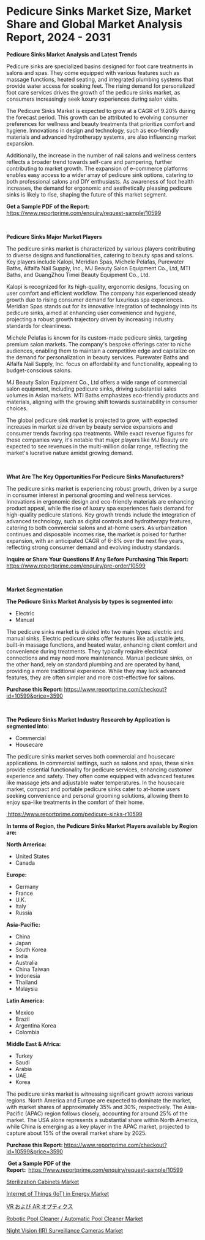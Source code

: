 <p><h1>Pedicure Sinks Market Size, Market Share and Global Market Analysis Report, 2024 - 2031</h1></p><p><strong>Pedicure Sinks Market Analysis and Latest Trends</strong></p>
<p><p>Pedicure sinks are specialized basins designed for foot care treatments in salons and spas. They come equipped with various features such as massage functions, heated seating, and integrated plumbing systems that provide water access for soaking feet. The rising demand for personalized foot care services drives the growth of the pedicure sinks market, as consumers increasingly seek luxury experiences during salon visits.</p><p>The Pedicure Sinks Market is expected to grow at a CAGR of 9.20% during the forecast period. This growth can be attributed to evolving consumer preferences for wellness and beauty treatments that prioritize comfort and hygiene. Innovations in design and technology, such as eco-friendly materials and advanced hydrotherapy systems, are also influencing market expansion. </p><p>Additionally, the increase in the number of nail salons and wellness centers reflects a broader trend towards self-care and pampering, further contributing to market growth. The expansion of e-commerce platforms enables easy access to a wider array of pedicure sink options, catering to both professional salons and DIY enthusiasts. As awareness of foot health increases, the demand for ergonomic and aesthetically pleasing pedicure sinks is likely to rise, shaping the future of this market segment.</p></p>
<p><strong>Get a Sample PDF of the Report:&nbsp;</strong> <a href="https://www.reportprime.com/enquiry/request-sample/10599">https://www.reportprime.com/enquiry/request-sample/10599</a></p>
<p>&nbsp;</p>
<p><strong>Pedicure Sinks Major Market Players</strong></p>
<p><p>The pedicure sinks market is characterized by various players contributing to diverse designs and functionalities, catering to beauty spas and salons. Key players include Kalopi, Meridian Spas, Michele Pelafas, Purewater Baths, Alfalfa Nail Supply, Inc., MJ Beauty Salon Equipment Co., Ltd, MTI Baths, and GuangZhou Timei Beauty Equipment Co., Ltd.</p><p>Kalopi is recognized for its high-quality, ergonomic designs, focusing on user comfort and efficient workflow. The company has experienced steady growth due to rising consumer demand for luxurious spa experiences. Meridian Spas stands out for its innovative integration of technology into its pedicure sinks, aimed at enhancing user convenience and hygiene, projecting a robust growth trajectory driven by increasing industry standards for cleanliness.</p><p>Michele Pelafas is known for its custom-made pedicure sinks, targeting premium salon markets. The company's bespoke offerings cater to niche audiences, enabling them to maintain a competitive edge and capitalize on the demand for personalization in beauty services. Purewater Baths and Alfalfa Nail Supply, Inc. focus on affordability and functionality, appealing to budget-conscious salons.</p><p>MJ Beauty Salon Equipment Co., Ltd offers a wide range of commercial salon equipment, including pedicure sinks, driving substantial sales volumes in Asian markets. MTI Baths emphasizes eco-friendly products and materials, aligning with the growing shift towards sustainability in consumer choices.</p><p>The global pedicure sink market is projected to grow, with expected increases in market size driven by beauty service expansions and consumer trends favoring spa treatments. While exact revenue figures for these companies vary, it's notable that major players like MJ Beauty are expected to see revenues in the multi-million dollar range, reflecting the market's lucrative nature amidst growing demand.</p></p>
<p>&nbsp;</p>
<p><strong>What Are The Key Opportunities For Pedicure Sinks Manufacturers?</strong></p>
<p><p>The pedicure sinks market is experiencing robust growth, driven by a surge in consumer interest in personal grooming and wellness services. Innovations in ergonomic design and eco-friendly materials are enhancing product appeal, while the rise of luxury spa experiences fuels demand for high-quality pedicure stations. Key growth trends include the integration of advanced technology, such as digital controls and hydrotherapy features, catering to both commercial salons and at-home users. As urbanization continues and disposable incomes rise, the market is poised for further expansion, with an anticipated CAGR of 6-8% over the next five years, reflecting strong consumer demand and evolving industry standards.</p></p>
<p><strong>Inquire or Share Your Questions If Any Before Purchasing This Report:</strong> <a href="https://www.reportprime.com/enquiry/pre-order/10599">https://www.reportprime.com/enquiry/pre-order/10599</a></p>
<p>&nbsp;</p>
<p><strong>Market Segmentation</strong></p>
<p><strong>The Pedicure Sinks Market Analysis by types is segmented into:</strong></p>
<p><ul><li>Electric</li><li>Manual</li></ul></p>
<p><p>The pedicure sinks market is divided into two main types: electric and manual sinks. Electric pedicure sinks offer features like adjustable jets, built-in massage functions, and heated water, enhancing client comfort and convenience during treatments. They typically require electrical connections and may need more maintenance. Manual pedicure sinks, on the other hand, rely on standard plumbing and are operated by hand, providing a more traditional experience. While they may lack advanced features, they are often simpler and more cost-effective for salons.</p></p>
<p><strong>Purchase this Report:&nbsp;</strong><a href="https://www.reportprime.com/checkout?id=10599&price=3590">https://www.reportprime.com/checkout?id=10599&price=3590</a></p>
<p>&nbsp;</p>
<p><strong>The Pedicure Sinks Market Industry Research by Application is segmented into:</strong></p>
<p><ul><li>Commercial</li><li>Housecare</li></ul></p>
<p><p>The pedicure sinks market serves both commercial and housecare applications. In commercial settings, such as salons and spas, these sinks provide essential functionality for pedicure services, enhancing customer experience and safety. They often come equipped with advanced features like massage jets and adjustable water temperatures. In the housecare market, compact and portable pedicure sinks cater to at-home users seeking convenience and personal grooming solutions, allowing them to enjoy spa-like treatments in the comfort of their home.</p></p>
<p><a href="https://www.reportprime.com/pedicure-sinks-r10599">&nbsp;https://www.reportprime.com/pedicure-sinks-r10599</a></p>
<p><strong>In terms of Region, the Pedicure Sinks Market Players available by Region are:</strong></p>
<p>
    <p> <strong> North America: </strong>
        <ul>
            <li>United States</li>
            <li>Canada</li>
        </ul>
        </p> 
    <p> <strong> Europe: </strong>
        <ul>
            <li>Germany</li>
            <li>France</li>
            <li>U.K.</li>
            <li>Italy</li>
            <li>Russia</li>
        </ul>
        </p> 
    <p> <strong> Asia-Pacific: </strong>
        <ul>
            <li>China</li>
            <li>Japan</li>
            <li>South Korea</li>
            <li>India</li>
            <li>Australia</li>
            <li>China Taiwan</li>
            <li>Indonesia</li>
            <li>Thailand</li>
            <li>Malaysia</li>
        </ul>
        </p> 
    <p> <strong> Latin America: </strong>
        <ul>
            <li>Mexico</li>
            <li>Brazil</li>
            <li>Argentina Korea</li>
            <li>Colombia</li>
        </ul>
        </p> 
    <p> <strong> Middle East & Africa: </strong>
        <ul>
            <li>Turkey</li>
            <li>Saudi</li>
            <li>Arabia</li>
            <li>UAE</li>
            <li>Korea</li>
        </ul>
    </p>
    </p>
<p><p>The pedicure sinks market is witnessing significant growth across various regions. North America and Europe are expected to dominate the market, with market shares of approximately 35% and 30%, respectively. The Asia-Pacific (APAC) region follows closely, accounting for around 25% of the market. The USA alone represents a substantial share within North America, while China is emerging as a key player in the APAC market, projected to capture about 15% of the overall market share by 2025.</p></p>
<p><strong>Purchase this Report: </strong><a href="https://www.reportprime.com/checkout?id=10599&price=3590">https://www.reportprime.com/checkout?id=10599&price=3590</a></p>
<p>&nbsp;<strong>Get a Sample PDF of the Report:&nbsp;&nbsp;</strong><a href="https://www.reportprime.com/enquiry/request-sample/10599">https://www.reportprime.com/enquiry/request-sample/10599</a></p>
<p><strong></strong></p>
<p><p><a href="https://github.com/GenaGaines34/Market-Research-Report-List-1/blob/main/sterilization-cabinets-market.md">Sterilization Cabinets Market</a></p><p><a href="https://issuu.com/reportprime-2/docs/internet-of-things-iot-in-energy-ma_9e826d13894287">Internet of Things (IoT) in Energy Market</a></p><p><a href="https://medium.com/@erickbotsfortrd46766/vr-and-ar-optics-market-%E3%81%AF-%E3%82%B3%E3%82%B9%E3%83%88%E7%AE%A1%E7%90%86%E3%81%A8%E5%8A%B9%E7%8E%87%E5%90%91%E4%B8%8A%E3%82%92%E5%84%AA%E5%85%88%E3%81%97%E3%81%BE%E3%81%99-%E3%81%95%E3%82%89%E3%81%AB-%E5%A0%B1%E5%91%8A%E6%9B%B8%E3%81%AF%E5%B8%82%E5%A0%B4%E3%81%AE%E9%9C%80%E8%A6%81%E9%9D%A2%E3%81%A8%E4%BE%9B%E7%B5%A6%E9%9D%A2%E3%81%AE%E4%B8%A1%E6%96%B9%E3%82%92%E3%82%AB%E3%83%90%E3%83%BC%E3%81%97%E3%81%A6%E3%81%84%E3%81%BE%E3%81%99-vr-and-ar-optics-%E5%B8%82%E5%A0%B4%E3%81%AF-09782ef0c91c">VR および AR オプティクス</a></p><p><a href="https://medium.com/@javooyce546456/the-robotic-pool-cleaner-automatic-pool-cleaner-market-report-analyzes-important-operational-4699b9afadc6">Robotic Pool Cleaner / Automatic Pool Cleaner Market</a></p><p><a href="https://medium.com/@eloisadavis25/the-global-night-vision-ir-surveillance-cameras-market-is-at-the-forefront-of-innovation-72385aaca942">Night Vision (IR) Surveillance Cameras Market</a></p></p>